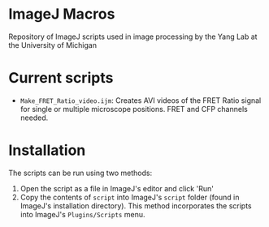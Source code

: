 # ImageJ Macros
Repository of ImageJ scripts used in image processing by the Yang Lab at the University of Michigan

# Current scripts
- `Make_FRET_Ratio_video.ijm`: Creates AVI videos of the FRET Ratio signal for single or multiple microscope positions. FRET and CFP channels needed.

# Installation
The scripts can be run using two methods:
1. Open the script as a file in ImageJ's editor and click 'Run'
2. Copy the contents of `script` into ImageJ's `script` folder (found in ImageJ's installation directory). This method incorporates the scripts into ImageJ's `Plugins/Scripts` menu.
